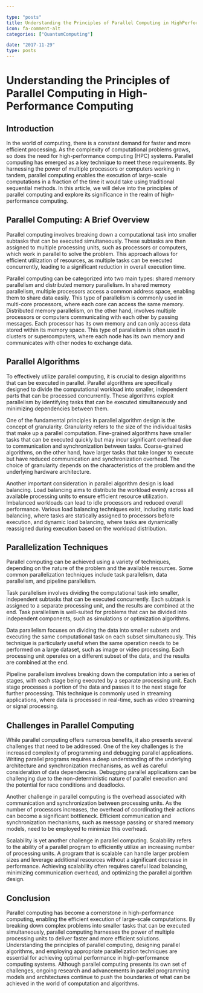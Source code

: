 ```yaml
---

type: "posts"
title: Understanding the Principles of Parallel Computing in HighPerformance Computing
icon: fa-comment-alt
categories: ["QuantumComputing"]

date: "2017-11-29"
type: posts
---
```





# Understanding the Principles of Parallel Computing in High-Performance Computing

## Introduction

In the world of computing, there is a constant demand for faster and more efficient processing. As the complexity of computational problems grows, so does the need for high-performance computing (HPC) systems. Parallel computing has emerged as a key technique to meet these requirements. By harnessing the power of multiple processors or computers working in tandem, parallel computing enables the execution of large-scale computations in a fraction of the time it would take using traditional sequential methods. In this article, we will delve into the principles of parallel computing and explore its significance in the realm of high-performance computing.

## Parallel Computing: A Brief Overview

Parallel computing involves breaking down a computational task into smaller subtasks that can be executed simultaneously. These subtasks are then assigned to multiple processing units, such as processors or computers, which work in parallel to solve the problem. This approach allows for efficient utilization of resources, as multiple tasks can be executed concurrently, leading to a significant reduction in overall execution time.

Parallel computing can be categorized into two main types: shared memory parallelism and distributed memory parallelism. In shared memory parallelism, multiple processors access a common address space, enabling them to share data easily. This type of parallelism is commonly used in multi-core processors, where each core can access the same memory. Distributed memory parallelism, on the other hand, involves multiple processors or computers communicating with each other by passing messages. Each processor has its own memory and can only access data stored within its memory space. This type of parallelism is often used in clusters or supercomputers, where each node has its own memory and communicates with other nodes to exchange data.

## Parallel Algorithms

To effectively utilize parallel computing, it is crucial to design algorithms that can be executed in parallel. Parallel algorithms are specifically designed to divide the computational workload into smaller, independent parts that can be processed concurrently. These algorithms exploit parallelism by identifying tasks that can be executed simultaneously and minimizing dependencies between them.

One of the fundamental principles in parallel algorithm design is the concept of granularity. Granularity refers to the size of the individual tasks that make up a parallel computation. Fine-grained algorithms have smaller tasks that can be executed quickly but may incur significant overhead due to communication and synchronization between tasks. Coarse-grained algorithms, on the other hand, have larger tasks that take longer to execute but have reduced communication and synchronization overhead. The choice of granularity depends on the characteristics of the problem and the underlying hardware architecture.

Another important consideration in parallel algorithm design is load balancing. Load balancing aims to distribute the workload evenly across all available processing units to ensure efficient resource utilization. Imbalanced workloads can lead to idle processors and reduced overall performance. Various load balancing techniques exist, including static load balancing, where tasks are statically assigned to processors before execution, and dynamic load balancing, where tasks are dynamically reassigned during execution based on the workload distribution.

## Parallelization Techniques

Parallel computing can be achieved using a variety of techniques, depending on the nature of the problem and the available resources. Some common parallelization techniques include task parallelism, data parallelism, and pipeline parallelism.

Task parallelism involves dividing the computational task into smaller, independent subtasks that can be executed concurrently. Each subtask is assigned to a separate processing unit, and the results are combined at the end. Task parallelism is well-suited for problems that can be divided into independent components, such as simulations or optimization algorithms.

Data parallelism focuses on dividing the data into smaller subsets and executing the same computational task on each subset simultaneously. This technique is particularly useful when the same operation needs to be performed on a large dataset, such as image or video processing. Each processing unit operates on a different subset of the data, and the results are combined at the end.

Pipeline parallelism involves breaking down the computation into a series of stages, with each stage being executed by a separate processing unit. Each stage processes a portion of the data and passes it to the next stage for further processing. This technique is commonly used in streaming applications, where data is processed in real-time, such as video streaming or signal processing.

## Challenges in Parallel Computing

While parallel computing offers numerous benefits, it also presents several challenges that need to be addressed. One of the key challenges is the increased complexity of programming and debugging parallel applications. Writing parallel programs requires a deep understanding of the underlying architecture and synchronization mechanisms, as well as careful consideration of data dependencies. Debugging parallel applications can be challenging due to the non-deterministic nature of parallel execution and the potential for race conditions and deadlocks.

Another challenge in parallel computing is the overhead associated with communication and synchronization between processing units. As the number of processors increases, the overhead of coordinating their actions can become a significant bottleneck. Efficient communication and synchronization mechanisms, such as message passing or shared memory models, need to be employed to minimize this overhead.

Scalability is yet another challenge in parallel computing. Scalability refers to the ability of a parallel program to efficiently utilize an increasing number of processing units. A program that is scalable can handle larger problem sizes and leverage additional resources without a significant decrease in performance. Achieving scalability often requires careful load balancing, minimizing communication overhead, and optimizing the parallel algorithm design.

## Conclusion

Parallel computing has become a cornerstone in high-performance computing, enabling the efficient execution of large-scale computations. By breaking down complex problems into smaller tasks that can be executed simultaneously, parallel computing harnesses the power of multiple processing units to deliver faster and more efficient solutions. Understanding the principles of parallel computing, designing parallel algorithms, and employing appropriate parallelization techniques are essential for achieving optimal performance in high-performance computing systems. Although parallel computing presents its own set of challenges, ongoing research and advancements in parallel programming models and architectures continue to push the boundaries of what can be achieved in the world of computation and algorithms.